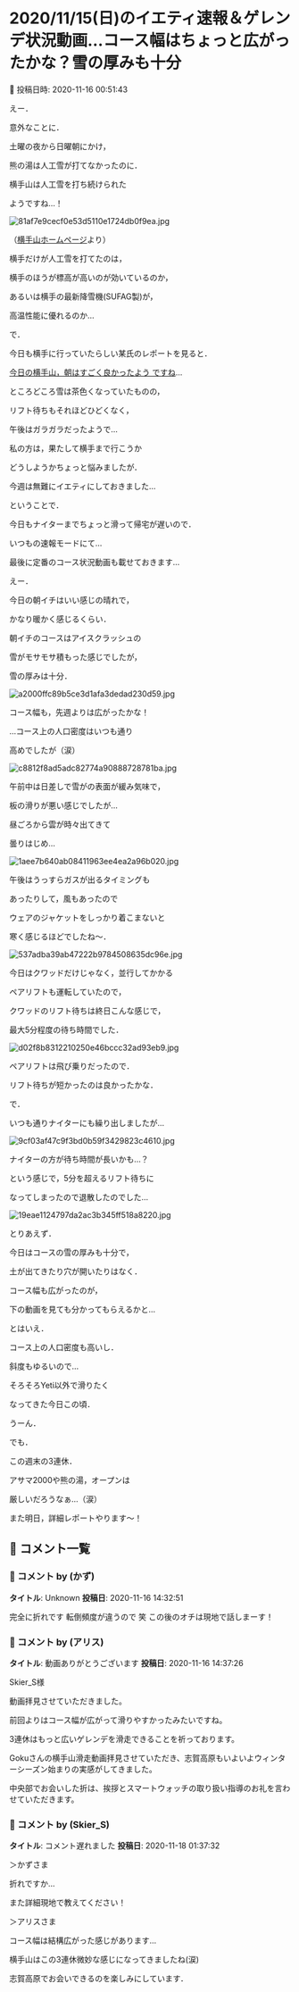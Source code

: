 # 2020/11/15(日)のイエティ速報＆ゲレンデ状況動画…コース幅はちょっと広がったかな？雪の厚みも十分

📅 投稿日時: 2020-11-16 00:51:43

えー．


意外なことに．


土曜の夜から日曜朝にかけ，


熊の湯は人工雪が打てなかったのに．


横手山は人工雪を打ち続けられた


ようですね…！







![81af7e9cecf0e53d5110e1724db0f9ea.jpg](images/81af7e9cecf0e53d5110e1724db0f9ea.jpg)




（[横手山ホームページ](https://yokoteyama2307.com/news/11123/)より）





横手だけが人工雪を打てたのは，


横手のほうが標高が高いのが効いているのか，


あるいは横手の最新降雪機(SUFAG製)が，


高温性能に優れるのか…





で．


今日も横手に行っていたらしい某氏のレポートを見ると．


[今日の横手山，朝はすごく良かったよう
ですね](https://red.ap.teacup.com/gokurakuskier/1263.html)…


ところどころ雪は茶色くなっていたものの，


リフト待ちもそれほどひどくなく，


午後はガラガラだったようで…





私の方は，果たして横手まで行こうか


どうしようかちょっと悩みましたが．


今週は無難にイエティにしておきました…





ということで．


今日もナイターまでちょっと滑って帰宅が遅いので．


いつもの速報モードにて…


最後に定番のコース状況動画も載せておきます…





えー．


今日の朝イチはいい感じの晴れで，


かなり暖かく感じるくらい．


朝イチのコースはアイスクラッシュの


雪がモサモサ積もった感じでしたが，


雪の厚みは十分．




![a2000ffc89b5ce3d1afa3dedad230d59.jpg](images/a2000ffc89b5ce3d1afa3dedad230d59.jpg)




コース幅も，先週よりは広がったかな！


…コース上の人口密度はいつも通り


高めでしたが（涙）




![c8812f8ad5adc82774a90888728781ba.jpg](images/c8812f8ad5adc82774a90888728781ba.jpg)




午前中は日差しで雪がの表面が緩み気味で，


板の滑りが悪い感じでしたが…


昼ごろから雲が時々出てきて


曇りはじめ…




![1aee7b640ab08411963ee4ea2a96b020.jpg](images/1aee7b640ab08411963ee4ea2a96b020.jpg)




午後はうっすらガスが出るタイミングも


あったりして，風もあったので


ウェアのジャケットをしっかり着こまないと


寒く感じるほどでしたね～．




![537adba39ab47222b9784508635dc96e.jpg](images/537adba39ab47222b9784508635dc96e.jpg)







今日はクワッドだけじゃなく，並行してかかる


ペアリフトも運転していたので，


クワッドのリフト待ちは終日こんな感じで，


最大5分程度の待ち時間でした．




![d02f8b8312210250e46bccc32ad93eb9.jpg](images/d02f8b8312210250e46bccc32ad93eb9.jpg)




ペアリフトは飛び乗りだったので．


リフト待ちが短かったのは良かったかな．





で．


いつも通りナイターにも繰り出しましたが…




![9cf03af47c9f3bd0b59f3429823c4610.jpg](images/9cf03af47c9f3bd0b59f3429823c4610.jpg)




ナイターの方が待ち時間が長いかも…？


という感じで，5分を超えるリフト待ちに


なってしまったので退散したのでした…




![19eae1124797da2ac3b345ff518a8220.jpg](images/19eae1124797da2ac3b345ff518a8220.jpg)







とりあえず．


今日はコースの雪の厚みも十分で，


土が出てきたり穴が開いたりはなく．


コース幅も広がったのが，


下の動画を見ても分かってもらえるかと…











とはいえ．


コース上の人口密度も高いし．


斜度もゆるいので…


そろそろYeti以外で滑りたく


なってきた今日この頃．





うーん．


でも．


この週末の3連休．


アサマ2000や熊の湯，オープンは


厳しいだろうなぁ…（涙）





また明日，詳細レポートやります～！

## 💬 コメント一覧

### 💬 コメント by (かず)
**タイトル**: Unknown
**投稿日**: 2020-11-16 14:32:51

完全に折れです  転倒頻度が違うので 笑  この後のオチは現地で話しまーす！

### 💬 コメント by (アリス)
**タイトル**: 動画ありがとうございます
**投稿日**: 2020-11-16 14:37:26

Skier_S様

動画拝見させていただきました。

前回よりはコース幅が広がって滑りやすかったみたいですね。

3連休はもっと広いゲレンデを滑走できることを祈っております。

Gokuさんの横手山滑走動画拝見させていただき、志賀高原もいよいよウィンターシーズン始まりの実感がしてきました。

中央部でお会いした折は、挨拶とスマートウォッチの取り扱い指導のお礼を言わせていただきます。

### 💬 コメント by (Skier_S)
**タイトル**: コメント遅れました
**投稿日**: 2020-11-18 01:37:32

＞かずさま

折れですか…

また詳細現地で教えてください！



＞アリスさま

コース幅は結構広がった感じがあります…

横手山はこの3連休微妙な感じになってきましたね(涙)

志賀高原でお会いできるのを楽しみにしています．

